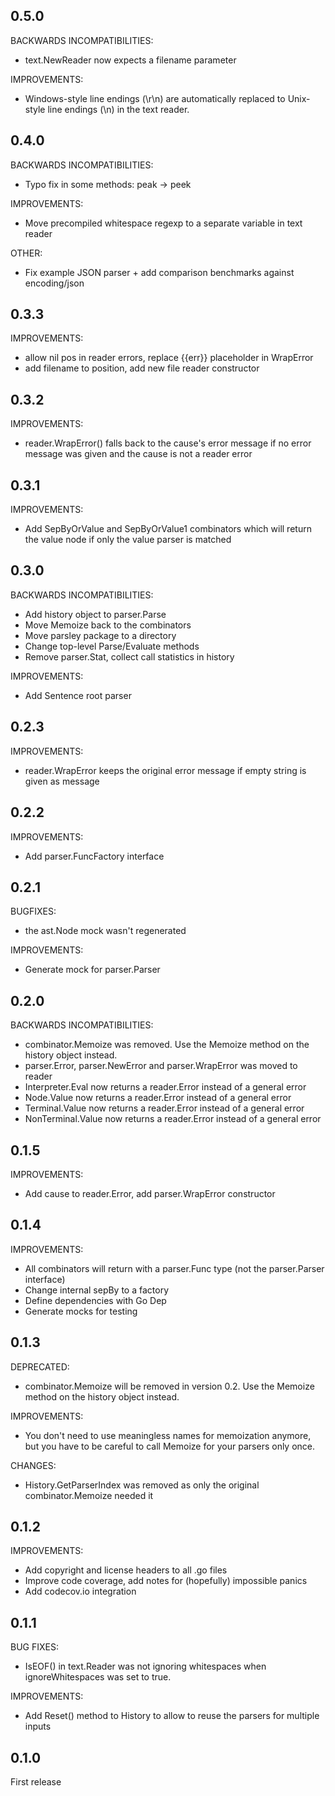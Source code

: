 ## 0.5.0

BACKWARDS INCOMPATIBILITIES:
* text.NewReader now expects a filename parameter

IMPROVEMENTS:
* Windows-style line endings (\r\n) are automatically replaced to Unix-style line endings (\n) in the text reader.

## 0.4.0

BACKWARDS INCOMPATIBILITIES:
* Typo fix in some methods: peak -> peek

IMPROVEMENTS:
* Move precompiled whitespace regexp to a separate variable in text reader

OTHER:
* Fix example JSON parser + add comparison benchmarks against encoding/json

## 0.3.3

IMPROVEMENTS:

* allow nil pos in reader errors, replace {{err}} placeholder in WrapError
* add filename to position, add new file reader constructor

## 0.3.2

IMPROVEMENTS:

* reader.WrapError() falls back to the cause's error message if no error message was given and the cause is not a reader error

## 0.3.1

IMPROVEMENTS:
* Add SepByOrValue and SepByOrValue1 combinators which will return the value node if only the value parser is matched

## 0.3.0

BACKWARDS INCOMPATIBILITIES:
* Add history object to parser.Parse
* Move Memoize back to the combinators
* Move parsley package to a directory
* Change top-level Parse/Evaluate methods
* Remove parser.Stat, collect call statistics in history

IMPROVEMENTS:
* Add Sentence root parser

## 0.2.3

IMPROVEMENTS:
* reader.WrapError keeps the original error message if empty string is given as message

## 0.2.2

IMPROVEMENTS:
* Add parser.FuncFactory interface

## 0.2.1

BUGFIXES:
* the ast.Node mock wasn't regenerated

IMPROVEMENTS:
* Generate mock for parser.Parser

## 0.2.0

BACKWARDS INCOMPATIBILITIES:
* combinator.Memoize was removed. Use the Memoize method on the history object instead.
* parser.Error, parser.NewError and parser.WrapError was moved to reader
* Interpreter.Eval now returns a reader.Error instead of a general error
* Node.Value now returns a reader.Error instead of a general error
* Terminal.Value now returns a reader.Error instead of a general error
* NonTerminal.Value now returns a reader.Error instead of a general error

## 0.1.5

IMPROVEMENTS:

* Add cause to reader.Error, add parser.WrapError constructor

## 0.1.4

IMPROVEMENTS:

* All combinators will return with a parser.Func type (not the parser.Parser interface)
* Change internal sepBy to a factory
* Define dependencies with Go Dep
* Generate mocks for testing

## 0.1.3

DEPRECATED:

* combinator.Memoize will be removed in version 0.2. Use the Memoize method on the history object instead.

IMPROVEMENTS:

* You don't need to use meaningless names for memoization anymore, but you have to be careful to call Memoize
  for your parsers only once.

CHANGES:

* History.GetParserIndex was removed as only the original combinator.Memoize needed it

## 0.1.2

IMPROVEMENTS:

* Add copyright and license headers to all .go files
* Improve code coverage, add notes for (hopefully) impossible panics
* Add codecov.io integration

## 0.1.1

BUG FIXES:

* IsEOF() in text.Reader was not ignoring whitespaces when ignoreWhitespaces was set to true.

IMPROVEMENTS:

* Add Reset() method to History to allow to reuse the parsers for multiple inputs

## 0.1.0

First release

